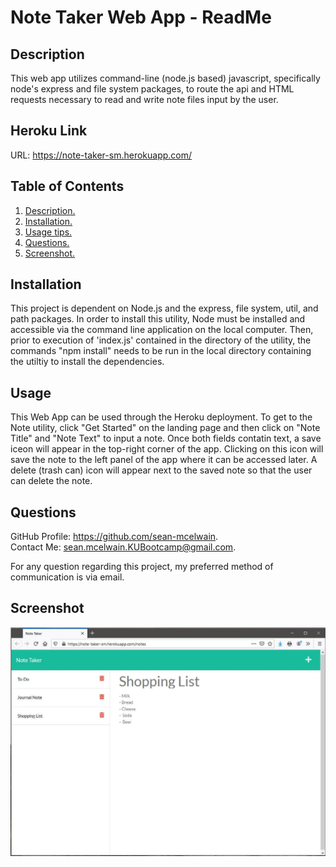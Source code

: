 # Note Taker Web App - ReadMe
<a name='description'></a>
 ## Description 
This web app utilizes command-line (node.js based) javascript, specifically node's express and file system packages, to route the api and HTML requests necessary to read and write note files input by the user.

## Heroku Link
URL: https://note-taker-sm.herokuapp.com/

## Table of Contents  
 1. [ Description. ](#description)  
 2. [ Installation. ](#installation)  
 3. [ Usage tips. ](#usage)   
 4. [ Questions. ](#questions)  
 5. [ Screenshot. ](#screenshot) 



 <a name='installation'></a>
 ## Installation 
 This project is dependent on Node.js and the express, file system, util, and path packages.  In order to install this utility, Node must be installed and accessible via the command line application on the local computer.  Then, prior to execution of 'index.js' contained in the directory of the utility, the commands "npm install" needs to be run in the local directory containing the utiltiy to install the dependencies.
 <a name='usage'></a>
 ## Usage 
This Web App can be used through the Heroku deployment. To get to the Note utility, click "Get Started" on the landing page and then click on "Note Title" and "Note Text" to input a note.  Once both fields contatin text, a save iceon will appear in the top-right corner of the app.  Clicking on this icon will save the note to the left panel of the app where it can be accessed later.  A delete (trash can) icon will appear next to the saved note so that the user can delete the note. 

<a name='questions'></a>
 ## Questions 
GitHub Profile: https://github.com/sean-mcelwain.  
Contact Me: sean.mcelwain.KUBootcamp@gmail.com.  
 
For any question regarding this project, my preferred method of communication is via email. 

<a name='screenshot'></a>
 ## Screenshot 
![Screenshot](https://raw.githubusercontent.com/sean-mcelwain/Note_Taker/main/screenshot.JPG)